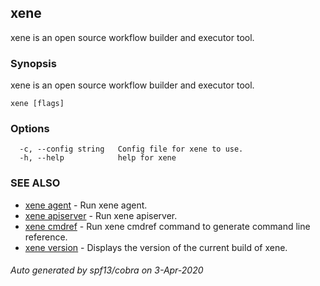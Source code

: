 ## xene

xene is an open source workflow builder and executor tool.

### Synopsis

xene is an open source workflow builder and executor tool.

```
xene [flags]
```

### Options

```
  -c, --config string   Config file for xene to use.
  -h, --help            help for xene
```

### SEE ALSO

* [xene agent](xene_agent.md)	 - Run xene agent.
* [xene apiserver](xene_apiserver.md)	 - Run xene apiserver.
* [xene cmdref](xene_cmdref.md)	 - Run xene cmdref command to generate command line reference.
* [xene version](xene_version.md)	 - Displays the version of the current build of xene.

###### Auto generated by spf13/cobra on 3-Apr-2020
